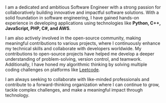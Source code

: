 I am a dedicated and ambitious Software Engineer with a strong passion for collaboratively building innovative and impactful software solutions. With a solid foundation in software engineering, I have gained hands-on experience in developing applications using technologies like **Python, C++, JavaScript, PHP, C#, and AWS**.

I am also actively involved in the open-source community, making meaningful contributions to various projects, where I continuously enhance my technical skills and collaborate with developers worldwide. My contributions to open-source projects have helped me develop a deeper understanding of problem-solving, version control, and teamwork. Additionally, I have honed my algorithmic thinking by solving multiple coding challenges on platforms like [Leetcode](https://leetcode.com/u/chsalman199/).

I am always seeking to collaborate with like-minded professionals and contribute to a forward-thinking organization where I can continue to grow, tackle complex challenges, and make a meaningful impact through technology.
